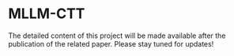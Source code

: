 # MLLM-CTT

The detailed content of this project will be made available after the publication of the related paper. Please stay tuned for updates!

